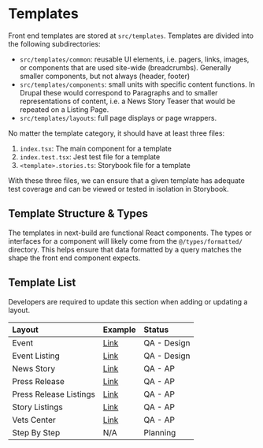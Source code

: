 # Templates

Front end templates are stored at `src/templates`. Templates are divided into the following subdirectories:

- `src/templates/common`: reusable UI elements, i.e. pagers, links, images, or components that are used site-wide (breadcrumbs). Generally smaller components, but not always (header, footer)
- `src/templates/components`: small units with specific content functions. In Drupal these would correspond to Paragraphs and to smaller representations of content, i.e. a News Story Teaser that would be repeated on a Listing Page.
- `src/templates/layouts`: full page displays or page wrappers.

No matter the template category, it should have at least three files:

1. `index.tsx`: The main component for a template
2. `index.test.tsx`: Jest test file for a template
3. `<template>.stories.ts`: Storybook file for a template

With these three files, we can ensure that a given template has adequate test coverage and can be viewed or tested in isolation in Storybook.

## Template Structure & Types

The templates in next-build are functional React components. The types or interfaces for a component will likely come from the `@/types/formatted/` directory. This helps ensure that data formatted by a query matches the shape the front end component expects.

## Template List

Developers are required to update this section when adding or updating a layout.

| Layout                 | Example                                                                                                                                           | Status      |
| :--------------------- | :------------------------------------------------------------------------------------------------------------------------------------------------ | :---------- |
| Event                  | [Link](https://dev.va.gov/outreach-and-events/events/69619/)                                                                                      | QA - Design |
| Event Listing          | [Link](https://dev.va.gov/outreach-and-events/events/)                                                                                            | QA - Design |
| News Story             | [Link](https://dev.va.gov/eastern-oklahoma-health-care/stories/access-va-health-care-during-federal-holidays-and-247-365-with-va-health-connect/) | QA - AP     |
| Press Release          | [Link](https://dev.va.gov/southern-nevada-health-care/news-releases/vasnhs-to-host-laughlin-pact-act-veterans-town-hall-june-27/)                 | QA - AP     |
| Press Release Listings | [Link](https://dev.va.gov/southern-nevada-health-care/news-releases)                                                                              | QA - AP     |
| Story Listings         | [Link](https://dev.va.gov/eastern-oklahoma-health-care/stories/)                                                                                            | QA - AP     |
| Vets Center            | [Link](https://dev.va.gov/des-moines-vet-center/)                                                                                            | QA - AP     |
| Step By Step           | N/A                                                                                                                                               | Planning    |
